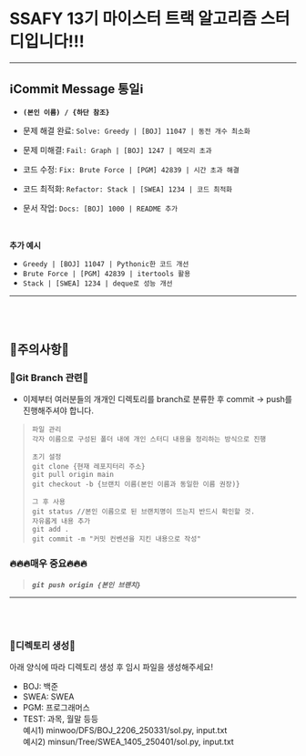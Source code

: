 # SSAFY 13기 마이스터 트랙 알고리즘 스터디입니다!!!
---
## ℹ️Commit Message 통일ℹ️
- **`(본인 이름) / {하단 참조}`**
  
- 문제 해결 완료: `Solve: Greedy | [BOJ] 11047 | 동전 개수 최소화`
- 문제 미해결: `Fail: Graph | [BOJ] 1247 | 메모리 초과`
- 코드 수정: `Fix: Brute Force | [PGM] 42839 | 시간 초과 해결`
- 코드 최적화: `Refactor: Stack | [SWEA] 1234 | 코드 최적화`
- 문서 작업: `Docs: [BOJ] 1000 | README 추가`  
<br>
  
**추가 예시**
- `Greedy | [BOJ] 11047 | Pythonic한 코드 개선`
- `Brute Force | [PGM] 42839 | itertools 활용`
- `Stack | [SWEA] 1234 | deque로 성능 개선`
---
<br><br>

## 🚨주의사항🚨
### 📌Git Branch 관련📌
- 이제부터 여러분들의 개개인 디렉토리를 branch로 분류한 후 commit → push를 진행해주셔야 합니다.
> ```
> 파일 관리
> 각자 이름으로 구성된 폴더 내에 개인 스터디 내용을 정리하는 방식으로 진행
> 
> 초기 설정
> git clone {현재 레포지터리 주소}
> git pull origin main
> git checkout -b {브랜치 이름(본인 이름과 동일한 이름 권장)}
> 
> 그 후 사용
> git status //본인 이름으로 된 브랜치명이 뜨는지 반드시 확인할 것.
> 자유롭게 내용 추가
> git add .
> git commit -m "커밋 컨벤션을 지킨 내용으로 작성"
> ```
### 🔥🔥🔥매우 중요🔥🔥🔥
> ***`git push origin {본인 브랜치}`***
---
<br><br>
### 📁디렉토리 생성📁
아래 양식에 따라 디렉토리 생성 후 임시 파일을 생성해주세요!
- BOJ: 백준
- SWEA: SWEA
- PGM: 프로그래머스
- TEST: 과목, 월말 등등<br>
예시1) minwoo/DFS/BOJ_2206_250331/sol.py, input.txt<br>
예시2) minsun/Tree/SWEA_1405_250401/sol.py, input.txt<br>

